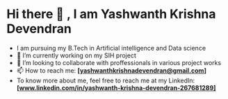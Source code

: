 # Hi there 👋 , I am Yashwanth Krishna Devendran 

- I am pursuing my B.Tech in Artificial intelligence and Data science
- 🌱 I’m currently working on my SIH project 
- 👯 I’m looking to collaborate with proffessionals in various project works
- 📫 How to reach me: **[yashwanthkrishnadevendran@gmail.com]**
- To know more about me, feel free to reach me at my LinkedIn: **[www.linkedin.com/in/yashwanth-krishna-devendran-267681289]**
